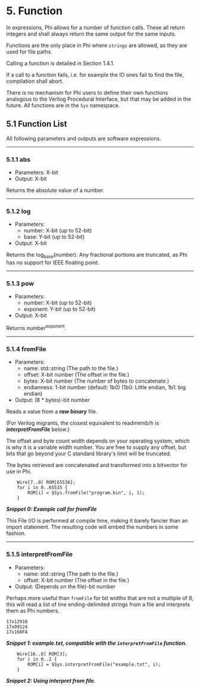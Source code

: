 # 5. Function
In expressions, Phi allows for a number of function calls. These all return integers and shall always return the same output for the same inputs.

Functions are the only place in Phi where `strings` are allowed, as they are used for file paths.

Calling a function is detailed in Section 1.4.1.

If a call to a function fails, i.e. for example the IO ones fail to find the file, compilation shall abort.

There is no mechanism for Phi users to define their own functions analogous to the Verilog Procedural Interface, but that may be added in the future. All functions are in the `Sys` namespace.

## 5.1 Function List
All following parameters and outputs are software expressions.

---
### 5.1.1 abs
* Parameters: X-bit
* Output: X-bit

Returns the absolute value of a number.

---
### 5.1.2 log
* Parameters:
    * number: X-bit (up to 52-bit)
    * base: Y-bit (up to 52-bit)
* Output: X-bit

Returns the log<sub>base</sub>(number). Any fractional portions are truncated, as Phi has no support for IEEE floating point.

---
### 5.1.3 pow
* Parameters:
    * number: X-bit (up to 52-bit)
    * exponent: Y-bit (up to 52-bit)
* Output: X-bit

Returns number<sup>exponent</sup>.

---
### 5.1.4 fromFile
* Parameters:
    * name: std::string (The path to the file.)
    * offset: X-bit number (The offset in the file.)
    * bytes: X-bit number (The number of bytes to concatenate.)
    * endianness: 1-bit number (default: 1b0) (1b0: Little endian, 1b1: big endian)
* Output: (8 * bytes)-bit number

Reads a value from a ***raw binary*** file.

(For Verilog migrants, the closest equivalent to readmemb/h is ***interpretFromFile*** below.)

The offset and byte count width depends on your operating system, which is why it is a variable width number. You are free to supply any offset, but bits that go beyond your C standard library's limit will be truncated.

The bytes retrieved are concatenated and transformed into a bitvector for use in Phi.

```
    Wire[7..0] ROM[65536];
    for i in 0..65535 {
        ROM[i] = $Sys.fromFile("program.bin", i, 1);
    }
```
***Snippet 0: Example call for fromFile***

This File I/O is performed at compile time, making it barely fancier than an import statement. The resulting code will embed the numbers in some fashion.

---
### 5.1.5 interpretFromFile
* Parameters:
    * name: std::string (The path to the file.)
    * offset: X-bit number (The offset in the file.)
* Output: (Depends on the file)-bit number

Perhaps more useful than `fromFile` for bit widths that are not a multiple of 8, this will read a list of line ending-delimited strings from a file and interprets them as Phi numbers.

```
17x12910
17x09124
17x160FA
```
***Snippet 1: example.txt, compatible with the `interpretFromFile` function.***

```
    Wire[16..0] ROM[3];
    for i in 0..2 {
        ROM[i] = $Sys.interpretFromFile("example.txt", i);
    } 
```
***Snippet 2: Using interpret from file.***


